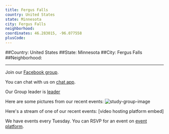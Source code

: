 ```yaml
---
title: Fergus Falls
country: United States
state: Minnesota
city: Fergus Falls
neighborhood: 
coordinates: 46.283015, -96.077558
plusCode:
---
```


##Country: United States
##State: Minnesota
##City: Fergus Falls
##Neighborhood: 
*****
Join our [Facebook group](https://www.facebook.com/groups/free.code.camp.fergusfalls).

You can chat with us on [chat app]().

Our Group leader is [leader]()

Here are some pictures from our recent events:
![study-group-image]()

Here's a stream of one of our recent events:
[video hosting platform embed]

We have events every Tuesday. You can RSVP for an event on [event platform]().
